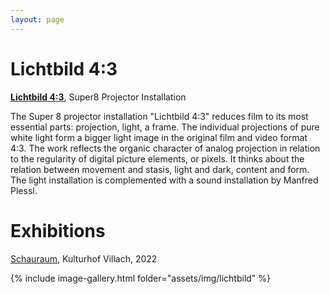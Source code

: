 ```yaml
---
layout: page
---
```


# Lichtbild 4:3

<a href="https://vimeo.com/899892919/00963168ea?share=copy"><strong><b>Lichtbild 4:3</b></strong></a>, Super8 Projector Installation

The Super 8 projector installation "Lichtbild 4:3" reduces film to its most essential parts: projection, light, a frame. The individual projections of pure white light form a bigger light image in the original film and video format 4:3. The work reflects the organic character of analog projection in relation to the regularity of digital picture elements, or pixels. It thinks about the relation between movement and stasis, light and dark, content and form. The light installation is complemented with a sound installation by Manfred Plessl.

# Exhibitions

<a href="https://kulturhofvillach.at/events/2022/2022-11-26_vernissage_maicherplessl/" rel="noopener noreferrer" target="_blank">Schauraum</a>, Kulturhof Villach, 2022<br>

{% include image-gallery.html folder="assets/img/lichtbild" %}

<!--
<ul>
{% for image in site.static_files %}
    {% if image.path contains 'assets/img/lichtbild' %}
    {% if image.extname == '.jpg' or image.extname == '.jpeg' or image.extname == '.JPG' or image.extname == '.JPEG' %}
<a class="img" href="{{ image.path }}"><img title="" src="{{ image.path }}"/></a>
    {% endif %}
    {% endif %}
{% endfor %}
</ul>
-->